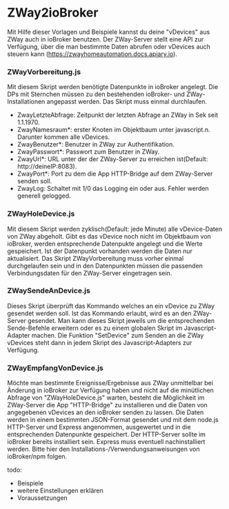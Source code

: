 # ZWay2ioBroker
Mit Hilfe dieser Vorlagen und Beispiele kannst du deine "vDevices" aus ZWay auch in ioBroker benutzen. Der ZWay-Server stellt eine API zur Verfügung, über die man bestimmte Daten abrufen oder vDevices auch steuern kann (https://zwayhomeautomation.docs.apiary.io).

### ZWayVorbereitung.js

Mit diesem Skript werden benötigte Datenpunkte in ioBroker angelegt. Die DPs mit Sternchen müssen zu den bestehenden ioBroker- und ZWay-Installationen angepasst werden. Das Skript muss einmal durchlaufen.
- ZwayLetzteAbfrage: Zeitpunkt der letzten Abfrage an ZWay in Sek seit 1.1.1970.
- ZwayNamesraum*: erster Knoten im Objektbaum unter javascript.n. Darunter kommen alle vDevices.
- ZwayBenutzer*: Benutzer in ZWay zur Authentifikation.
- ZwayPasswort*: Passwort zum Benutzer in ZWay.
- ZwayUrl*: URL unter der der ZWay-Server zu erreichen ist(Default: http://deineIP:8083).
- ZwayPort*: Port zu dem die App HTTP-Bridge auf dem ZWay-Server senden soll.
- ZwayLog: Schaltet mit 1/0 das Logging ein oder aus. Fehler werden generell gelogged.

### ZWayHoleDevice.js

Mit diesem Skript werden zyklisch(Default: jede Minute) alle vDevice-Daten von ZWay abgeholt. Gibt es das vDevice noch nicht im Objektbaum von ioBroker, werden entsprechende Datenpukte angelegt und die Werte gespeichert. Ist der Datenpunkt vorhanden werden die Daten nur aktualisiert. Das Skript ZWayVorbereitung muss vorher einmal durchgelaufen sein und in den Datenpunkten müssen die passenden Verbindungsdaten für den ZWay-Server eingetragen sein.

### ZWaySendeAnDevice.js

Dieses Skript überprüft das Kommando welches an ein vDevice zu ZWay gesendet werden soll. Ist das Kommando erlaubt, wird es an den ZWay-Server gesendet. Man kann dieses Skript jeweils um die entsprechenden Sende-Befehle erweitern oder es zu einem globalen Skript im Javascript-Adapter machen. Die Funktion "SetDevice" zum Senden an die ZWay vDevices steht dann in jedem Skript des Javascript-Adapters zur Verfügung.

### ZWayEmpfangVonDevice.js

Möchte man bestimmte Ereignisse/Ergebnisse aus ZWay unmittelbar bei Änderung in ioBroker zur Verfügung haben und nicht auf die minütlichen Abfrage von "ZWayHoleDevice.js" warten, besteht die Möglichkeit im ZWay-Server die App "HTTP-Bridge" zu installieren und die Daten von angegebenen vDevices an den ioBroker senden zu lassen. Die Daten werden in einem bestimmten JSON-Format gesendet und mit dem node.js HTTP-Server und Express angenommen, ausgewertet und in die entsprechenden Datenpunkte gespeichert. Der HTTP-Server sollte im ioBroker bereits installiert sein. Express muss eventuell nachinstalliert werden. Bitte hier den Installations-/Verwendungsanweisungen von ioBroker/npm folgen.

todo:
- Beispiele
- weitere Einstellungen erklären
- Voraussetzungen
